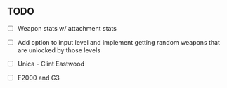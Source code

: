 ## TODO

- [ ] Weapon stats w/ attachment stats

- [ ] Add option to input level and implement getting random weapons that are unlocked by those levels

- [ ] Unica - Clint Eastwood

- [ ] F2000 and G3